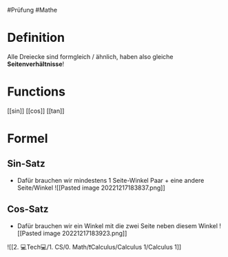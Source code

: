 #Prüfung #Mathe 
# Definition
Alle Dreiecke sind formgleich / ähnlich, haben also gleiche **Seitenverhältnisse**!

# Functions
[[sin]]
[[cos]]
[[tan]]

# Formel

## Sin-Satz
- Dafür brauchen wir mindestens 1 Seite-Winkel Paar + eine andere Seite/Winkel
![[Pasted image 20221217183837.png]]


## Cos-Satz
- Dafür brauchen wir ein Winkel mit die zwei Seite neben diesem Winkel
![[Pasted image 20221217183923.png]]




![[2. 💻Tech💻/1. CS/0. Math/❗Calculus/Calculus 1/Calculus 1]]